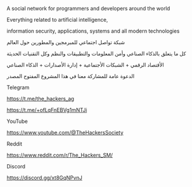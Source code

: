A social network for programmers and developers around the world

Everything related to artificial intelligence,

information security, applications, systems and all modern technologies


شبكة تواصل اجتماعي للمبرمجين والمطورين حول العالم 


كل ما يتعلق بالذكاء الصناعي وأمن المعلومات والتطبيقات والنظم وكل التقنيات الحديثة 


الأقتصاد الرقمي + الشبكات اﻷجتماعية + إدارة اﻷصدارات + الذكاء الصناعي 


الدعوة عامة للمشاركة معنا في هذا المشروع المفتوح المصدر 



Telegram

https://t.me/the_hackers_ag

https://t.me/+ofLqFnEBVg1mNTJi


YouTube

https://www.youtube.com/@TheHackersSociety


Reddit

https://www.reddit.com/r/The_Hackers_SM/


Discord

https://discord.gg/xt8GqNPvnJ

